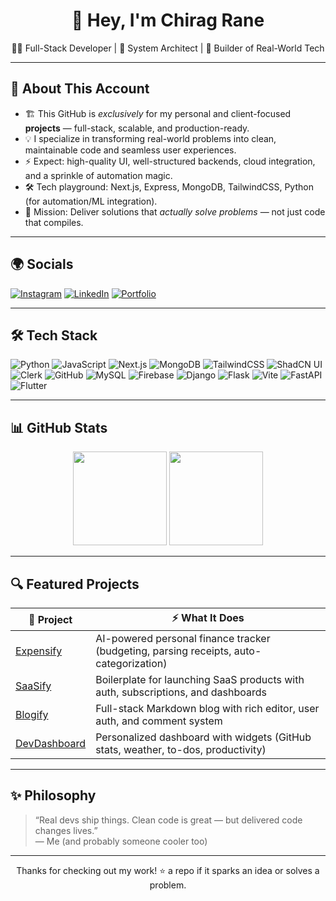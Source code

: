 <h1 align="center">🚀 Hey, I'm Chirag Rane</h1>
<p align="center">👨‍💻 Full-Stack Developer | 🧱 System Architect | 🔧 Builder of Real-World Tech</p>

---

## 🧠 About This Account

- 🏗 This GitHub is *exclusively* for my personal and client-focused **projects** — full-stack, scalable, and production-ready.
- 💡 I specialize in transforming real-world problems into clean, maintainable code and seamless user experiences.
- ⚡ Expect: high-quality UI, well-structured backends, cloud integration, and a sprinkle of automation magic.
- 🛠 Tech playground: Next.js, Express, MongoDB, TailwindCSS, Python (for automation/ML integration).
- 🎯 Mission: Deliver solutions that *actually solve problems* — not just code that compiles.

---

## 🌍 Socials

[![Instagram](https://img.shields.io/badge/Instagram-%23E4405F.svg?style=flat&logo=instagram&logoColor=white)](https://www.instagram.com/chiragrane04/)
[![LinkedIn](https://img.shields.io/badge/LinkedIn-%230077B5.svg?style=flat&logo=linkedin&logoColor=white)](https://www.linkedin.com/in/chirag-rane-2a7ba5270/)
[![Portfolio](https://img.shields.io/badge/Portfolio-Coming_Soon-blue)](#)

---

## 🛠️ Tech Stack

![Python](https://img.shields.io/badge/-Python-3776AB?style=flat&logo=python&logoColor=white)
![JavaScript](https://img.shields.io/badge/-JavaScript-F7DF1E?style=flat&logo=javascript&logoColor=black)
![Next.js](https://img.shields.io/badge/-Next.js-black?style=flat&logo=next.js)
![MongoDB](https://img.shields.io/badge/-MongoDB-47A248?style=flat&logo=mongodb&logoColor=white)
![TailwindCSS](https://img.shields.io/badge/-TailwindCSS-38B2AC?style=flat&logo=tailwind-css)
![ShadCN UI](https://img.shields.io/badge/-ShadCN-111827?style=flat&logo=react&logoColor=white)
![Clerk](https://img.shields.io/badge/-Clerk-F44?style=flat&logo=clerk&logoColor=white)
![GitHub](https://img.shields.io/badge/-GitHub-181717?style=flat&logo=github)
![MySQL](https://img.shields.io/badge/-MySql-181717?style=flat&logo=mysql&logoColor=orange)
![Firebase](https://img.shields.io/badge/-Firebase-181717?style=flat&logo=Firebase&logoColor=yellow)
![Django](https://img.shields.io/badge/-Django-181717?style=flat&logo=Django&logoColor=green)
![Flask](https://img.shields.io/badge/-Flask-181717?style=flat&logo=Flask&logoColor=sky)
![Vite](https://img.shields.io/badge/-Vite-181717?style=flat&logo=Vite&logoColor=purple)
![FastAPI](https://img.shields.io/badge/-FastApi-181717?style=flat&logo=FastApi&logoColor=teal)
![Flutter](https://img.shields.io/badge/-Flutter-181717?style=flat&logo=flutter&logoColor=emerald)

---

## 📊 GitHub Stats

<div align="center">
  <img height="150em" src="https://github-readme-stats.vercel.app/api?username=chiragRane-Projects&show_icons=true&theme=radical" />
  <img height="150em" src="https://github-readme-stats.vercel.app/api/top-langs/?username=chiragRane-Projects&layout=compact&theme=radical" />
</div>

---

## 🔍 Featured Projects

| 💼 Project | ⚡ What It Does |
|-----------|----------------|
| [Expensify](https://github.com/heychirag-projects/Expensify) | AI-powered personal finance tracker (budgeting, parsing receipts, auto-categorization) |
| [SaaSify](https://github.com/heychirag-projects/SaaSify) | Boilerplate for launching SaaS products with auth, subscriptions, and dashboards |
| [Blogify](https://github.com/heychirag-projects/Blogify) | Full-stack Markdown blog with rich editor, user auth, and comment system |
| [DevDashboard](https://github.com/heychirag-projects/DevDashboard) | Personalized dashboard with widgets (GitHub stats, weather, to-dos, productivity) |

---

## ✨ Philosophy

> “Real devs ship things. Clean code is great — but delivered code changes lives.”  
> — Me (and probably someone cooler too)

---

<p align="center">
  Thanks for checking out my work! ⭐ a repo if it sparks an idea or solves a problem.
</p>
